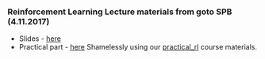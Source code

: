### Reinforcement Learning Lecture materials from goto SPB  (4.11.2017)

* Slides - [here](url...TODO)
* Practical part - [here](binder...TODO)
Shamelessly using our [practical_rl](https://github.com/yandexdataschool/practical_rl) course materials.
